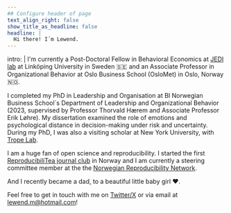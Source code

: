 ```yaml
---
## Configure header of page
text_align_right: false
show_title_as_headline: false
headline: |
  Hi there! I´m Lewend.
---
```


<!-- this is a subheadline -->
intro: |
  I'm currently a Post-Doctoral Fellow in Behavioral Economics at [JEDI lab](http://jedilab.weebly.com/) at Linköping University in Sweden :sweden: and an Associate Professor in Organizational Behavior at Oslo Business School (OsloMet) in Oslo, Norway :norway:.

I completed my PhD in Leadership and Organisation at BI Norwegian Business School´s Department of Leadership and Organizational Behavior (2023, supervised by Professor Thorvald Hærem and Associate Professor Erik Løhre). My dissertation examined the role of emotions and psychological distance in decision-making under risk and uncertainty. During my PhD, I was also a visiting scholar at New York University, with [Trope Lab](https://sites.google.com/nyu.edu/tropelab//).

I am a huge fan of open science and reproducibility. I started the first [ReproducibiliTea journal club](https://reproducibilitea.org/) in Norway and I am currently a steering committee member at the the [Norwegian Reproducibility Network](https://norrn.no/).

And I recently became a dad, to a beautiful little baby girl :heart:.

Feel free to get in touch with me on [Twitter/X](https://twitter.com/LewendM) or via email at lewend.m@hotmail.com!